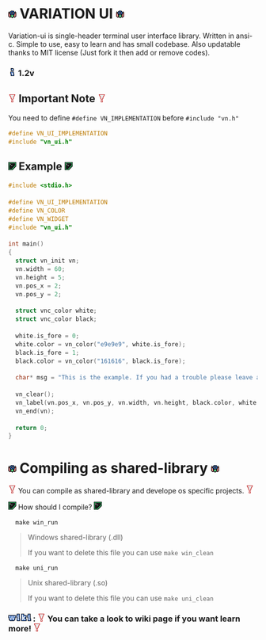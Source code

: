 <!-- ![vn](img/vn.png) -->
<!-- ![vn_info](img/vn_info.png) -->
<!-- ![vn_warn](img/vn_warn.png) -->
<!-- ![vn_example](img/vn_example.png) -->
<!-- ![vn_wiki](img/vn_wiki.png) -->

# ![vn](img/vn.png) VARIATION UI ![vn](img/vn.png)

Variation-ui is single-header terminal user interface library. Written in ansi-c. Simple to use, easy to learn and has small codebase. Also updatable thanks to MIT license (Just fork it then add or remove codes).

### ![vn_info](img/vn_info.png)  1.2v


## ![vn_warn](img/vn_warn.png) Important Note ![vn_warn](img/vn_warn.png)

You need to define ` #define VN_IMPLEMENTATION ` before ` #include "vn.h" `
```c
#define VN_UI_IMPLEMENTATION
#include "vn_ui.h"
```

## ![vn_example](img/vn_example.png) Example ![vn_example](img/vn_example.png)

```c
#include <stdio.h>

#define VN_UI_IMPLEMENTATION
#define VN_COLOR
#define VN_WIDGET
#include "vn_ui.h"

int main()
{
  struct vn_init vn;
  vn.width = 60;
  vn.height = 5;
  vn.pos_x = 2;
  vn.pos_y = 2;

  struct vnc_color white;
  struct vnc_color black;
  
  white.is_fore = 0;
  white.color = vn_color("e9e9e9", white.is_fore);
  black.is_fore = 1;
  black.color = vn_color("161616", black.is_fore);
  
  char* msg = "This is the example. If you had a trouble please leave an issue to https://github.com/hanilr/variation/issues have fun!";
  
  vn_clear();
  vn_label(vn.pos_x, vn.pos_y, vn.width, vn.height, black.color, white.color, text_italic, msg);
  vn_end(vn);

  return 0;
}
```

# ![vn](img/vn.png) Compiling as shared-library ![vn](img/vn.png)

![vn_warn](img/vn_warn.png) You can compile as shared-library and develope os specific projects. ![vn_warn](img/vn_warn.png)

![vn_example](img/vn_example.png) How should I compile? ![vn_example](img/vn_example.png)
```
  make win_run 
```
> Windows shared-library (.dll)
>
> If you want to delete this file you can use ` make win_clean `

```
  make uni_run 
```
> Unix shared-library (.so)
>
> If you want to delete this file you can use ` make uni_clean `

### [![vn_wiki](img/vn_wiki.png)](https://github.com/hanilr/variation-ui/wiki) : ![vn_warn](img/vn_warn.png) You can take a look to wiki page if you want learn more! ![vn_warn](img/vn_warn.png)
